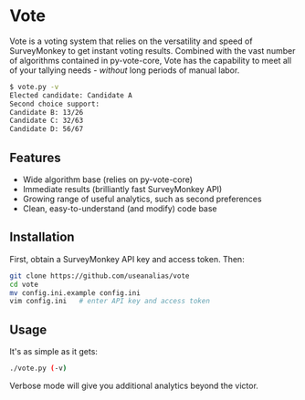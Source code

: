Vote
====
Vote is a voting system that relies on the versatility and speed of SurveyMonkey to get instant voting results. Combined with the vast number of algorithms contained in py-vote-core, Vote has the capability to meet all of your tallying needs - *without* long periods of manual labor.

```sh
$ vote.py -v
Elected candidate: Candidate A
Second choice support:
Candidate B: 13/26
Candidate C: 32/63
Candidate D: 56/67
```

Features
--------

* Wide algorithm base (relies on py-vote-core)
* Immediate results (brilliantly fast SurveyMonkey API)
* Growing range of useful analytics, such as second preferences
* Clean, easy-to-understand (and modify) code base

Installation
------------
  
First, obtain a SurveyMonkey API key and access token. Then:

```sh
git clone https://github.com/useanalias/vote
cd vote
mv config.ini.example config.ini
vim config.ini   # enter API key and access token
```
  
Usage
-----
It's as simple as it gets:

```sh
./vote.py (-v)
```

Verbose mode will give you additional analytics beyond the victor.
